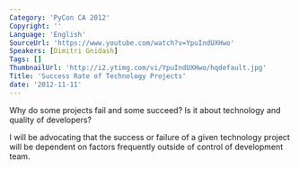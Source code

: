 ```yaml
---
Category: 'PyCon CA 2012'
Copyright: ''
Language: 'English'
SourceUrl: 'https://www.youtube.com/watch?v=YpuIndUXHwo'
Speakers: [Dimitri Gnidash]
Tags: []
ThumbnailUrl: 'http://i2.ytimg.com/vi/YpuIndUXHwo/hqdefault.jpg'
Title: 'Success Rate of Technology Projects'
date: '2012-11-11'
---
```

Why do some projects fail and some succeed? Is it about technology and quality
of developers?

I will be advocating that the success or failure of a given technology project
will be dependent on factors frequently outside of control of development
team.


